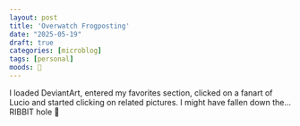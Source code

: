 ```yaml
---
layout: post
title: 'Overwatch Frogposting'
date: "2025-05-19"
draft: true
categories: [microblog]
tags: [personal] 
moods: 🐸
---
```

I loaded DeviantArt, entered my favorites section, clicked on a fanart of Lucio and started clicking on related pictures. I might have fallen down the... RIBBIT hole 🐸
